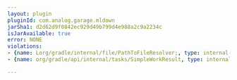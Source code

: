 ```yaml
---
layout: plugin
pluginId: com.analog.garage.mldown
jarSha1: d2d62d9f0842ec929d49b799d4e988a2c9a2234c
isJarAvailable: true
error: NONE
violations:
- {name: Lorg/gradle/internal/file/PathToFileResolver;, type: internal-api-usage}
- {name: org/gradle/api/internal/tasks/SimpleWorkResult, type: internal-api-usage}

---
```

